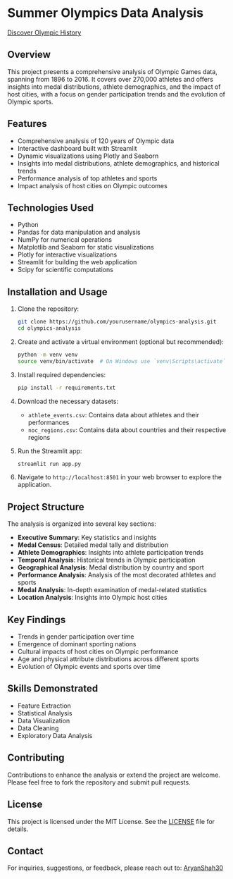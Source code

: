 # Summer Olympics Data Analysis

[Discover Olympic History](https://summer-olympics-data-analysis.streamlit.app/)

## Overview
This project presents a comprehensive analysis of Olympic Games data, spanning from 1896 to 2016. It covers over 270,000 athletes and offers insights into medal distributions, athlete demographics, and the impact of host cities, with a focus on gender participation trends and the evolution of Olympic sports.

## Features
- Comprehensive analysis of 120 years of Olympic data
- Interactive dashboard built with Streamlit
- Dynamic visualizations using Plotly and Seaborn
- Insights into medal distributions, athlete demographics, and historical trends
- Performance analysis of top athletes and sports
- Impact analysis of host cities on Olympic outcomes

## Technologies Used
- Python
- Pandas for data manipulation and analysis
- NumPy for numerical operations
- Matplotlib and Seaborn for static visualizations
- Plotly for interactive visualizations
- Streamlit for building the web application
- Scipy for scientific computations

## Installation and Usage
1. Clone the repository:
   ```bash
   git clone https://github.com/yourusername/olympics-analysis.git
   cd olympics-analysis
   ```

2. Create and activate a virtual environment (optional but recommended):
   ```bash
   python -m venv venv
   source venv/bin/activate  # On Windows use `venv\Scripts\activate`
   ```

3. Install required dependencies:
   ```bash
   pip install -r requirements.txt
   ```

4. Download the necessary datasets:
   - `athlete_events.csv`: Contains data about athletes and their performances
   - `noc_regions.csv`: Contains data about countries and their respective regions

5. Run the Streamlit app:
   ```bash
   streamlit run app.py
   ```

6. Navigate to `http://localhost:8501` in your web browser to explore the application.

## Project Structure
The analysis is organized into several key sections:

- **Executive Summary**: Key statistics and insights
- **Medal Census**: Detailed medal tally and distribution
- **Athlete Demographics**: Insights into athlete participation trends
- **Temporal Analysis**: Historical trends in Olympic participation
- **Geographical Analysis**: Medal distribution by country and sport
- **Performance Analysis**: Analysis of the most decorated athletes and sports
- **Medal Analysis**: In-depth examination of medal-related statistics
- **Location Analysis**: Insights into Olympic host cities

## Key Findings
- Trends in gender participation over time
- Emergence of dominant sporting nations
- Cultural impacts of host cities on Olympic performance
- Age and physical attribute distributions across different sports
- Evolution of Olympic events and sports over time

## Skills Demonstrated
- Feature Extraction
- Statistical Analysis
- Data Visualization
- Data Cleaning
- Exploratory Data Analysis

## Contributing
Contributions to enhance the analysis or extend the project are welcome. Please feel free to fork the repository and submit pull requests.

## License
This project is licensed under the MIT License. See the [LICENSE](LICENSE) file for details.

## Contact
For inquiries, suggestions, or feedback, please reach out to: [AryanShah30](https://github.com/AryanShah30)
